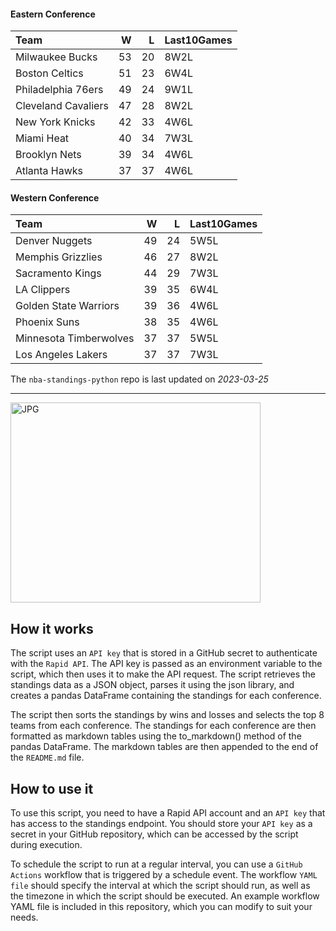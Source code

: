 #### Eastern Conference

| Team                |   W |   L | Last10Games   |
|:--------------------|----:|----:|:--------------|
| Milwaukee Bucks     |  53 |  20 | 8W2L          |
| Boston Celtics      |  51 |  23 | 6W4L          |
| Philadelphia 76ers  |  49 |  24 | 9W1L          |
| Cleveland Cavaliers |  47 |  28 | 8W2L          |
| New York Knicks     |  42 |  33 | 4W6L          |
| Miami Heat          |  40 |  34 | 7W3L          |
| Brooklyn Nets       |  39 |  34 | 4W6L          |
| Atlanta Hawks       |  37 |  37 | 4W6L          |

#### Western Conference

| Team                   |   W |   L | Last10Games   |
|:-----------------------|----:|----:|:--------------|
| Denver Nuggets         |  49 |  24 | 5W5L          |
| Memphis Grizzlies      |  46 |  27 | 8W2L          |
| Sacramento Kings       |  44 |  29 | 7W3L          |
| LA Clippers            |  39 |  35 | 6W4L          |
| Golden State Warriors  |  39 |  36 | 4W6L          |
| Phoenix Suns           |  38 |  35 | 4W6L          |
| Minnesota Timberwolves |  37 |  37 | 5W5L          |
| Los Angeles Lakers     |  37 |  37 | 7W3L          |

The `nba-standings-python` repo is last updated on *2023-03-25*

---
<img alt="JPG" src="https://www.logodesignlove.com/images/classic/nba-logo.jpg" width="400" height="320" />

## How it works
The script uses an `API key` that is stored in a GitHub secret to authenticate with the `Rapid API`. The API key is passed as an environment variable to the script, which then uses it to make the API request. The script retrieves the standings data as a JSON object, parses it using the json library, and creates a pandas DataFrame containing the standings for each conference.

The script then sorts the standings by wins and losses and selects the top 8 teams from each conference. The standings for each conference are then formatted as markdown tables using the to_markdown() method of the pandas DataFrame. The markdown tables are then appended to the end of the `README.md` file.

## How to use it
To use this script, you need to have a Rapid API account and an `API key` that has access to the standings endpoint. You should store your `API key` as a secret in your GitHub repository, which can be accessed by the script during execution.

To schedule the script to run at a regular interval, you can use a `GitHub Actions` workflow that is triggered by a schedule event. The workflow `YAML file` should specify the interval at which the script should run, as well as the timezone in which the script should be executed. An example workflow YAML file is included in this repository, which you can modify to suit your needs.
